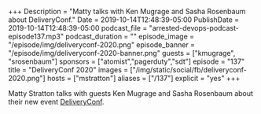 +++
Description = "Matty talks with Ken Mugrage and Sasha Rosenbaum about DeliveryConf."
Date = 2019-10-14T12:48:39-05:00
PublishDate = 2019-10-14T12:48:39-05:00
podcast_file = "arrested-devops-podcast-episode137.mp3"
podcast_duration = ""
episode_image = "/episode/img/deliveryconf-2020.png"
episode_banner = "/episode/img/deliveryconf-2020-banner.png"
guests = ["kmugrage", "srosenbaum"]
sponsors = ["atomist","pagerduty","sdt"]
episode = "137"
title = "DeliveryConf 2020"
images = ["/img/static/social/fb/deliveryconf-2020.png"]
hosts = ["mstratton"]
aliases = ["/137"]
explicit = "yes"
+++

Matty Stratton talks with guests Ken Mugrage and Sasha Rosenbaum about their new event [DeliveryConf](https://www.deliveryconf.com/).

